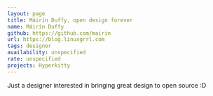 ```yaml
---
layout: page
title: Máirín Duffy, open design forever
name: Máirín Duffy
github: https://github.com/mairin
url: https://blog.linuxgrrl.com
tags: designer
availability: unspecified
rate: unspecified
projects: Hyperkitty
---
```


Just a designer interested in bringing great design to open source :D
